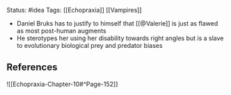 Status: #idea
Tags: [[Echopraxia]] [[Vampires]]

* Daniel Bruks has to justify to himself that [[@Valerie]] is just as flawed as most post-human augments
* He sterotypes her using her disability towards right angles but is a slave to evolutionary biological prey and predator biases

## References

![[Echopraxia-Chapter-10#^Page-152]]